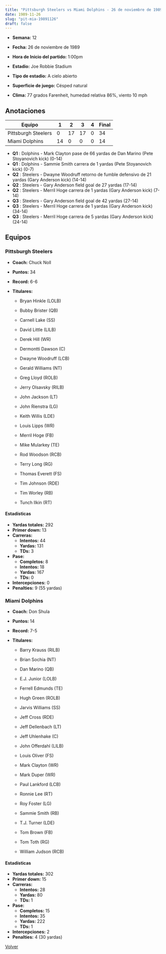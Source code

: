 ```yaml
---
title: "Pittsburgh Steelers vs Miami Dolphins - 26 de noviembre de 1989"
date: 1989-11-26
slug: "pit-mia-19891126"
draft: false
---
```


* **Semana:** 12
* **Fecha:** 26 de noviembre de 1989

* **Hora de Inicio del partido:** 1:00pm
* **Estadio:** Joe Robbie Stadium
* **Tipo de estadio:** A cielo abierto
* **Superficie de juego:** Césped natural
* **Clima:** 77 grados Farenheit, humedad relativa 86%, viento 10 mph





## Anotaciones
| Equipo | 1 | 2 | 3 | 4 | Final |
|--------|---|---|---|---|-------|
| Pittsburgh Steelers  | 0 | 17 | 17 | 0  | 34 |
| Miami Dolphins  | 14 | 0 | 0 | 0  | 14 |
* **Q1** : Dolphins - Mark Clayton pase de 66 yardas de Dan Marino (Pete Stoyanovich kick) (0-14)
* **Q1** : Dolphins - Sammie Smith carrera de 1 yardas (Pete Stoyanovich kick) (0-7)
* **Q2** : Steelers - Dwayne Woodruff retorno de fumble defensivo de 21 yardas (Gary Anderson kick) (14-14)
* **Q2** : Steelers - Gary Anderson field goal de 27 yardas (17-14)
* **Q2** : Steelers - Merril Hoge carrera de 1 yardas (Gary Anderson kick) (7-14)
* **Q3** : Steelers - Gary Anderson field goal de 42 yardas (27-14)
* **Q3** : Steelers - Merril Hoge carrera de 1 yardas (Gary Anderson kick) (34-14)
* **Q3** : Steelers - Merril Hoge carrera de 5 yardas (Gary Anderson kick) (24-14)


## Equipos


### Pittsburgh Steelers
* **Coach:** Chuck Noll
* **Puntos:** 34
* **Record:** 6-6
* **Titulares:** 

  * Bryan Hinkle (LOLB) 

  * Bubby Brister (QB) 

  * Carnell Lake (SS) 

  * David Little (LILB) 

  * Derek Hill (WR) 

  * Dermontti Dawson (C) 

  * Dwayne Woodruff (LCB) 

  * Gerald Williams (NT) 

  * Greg Lloyd (ROLB) 

  * Jerry Olsavsky (RILB) 

  * John Jackson (LT) 

  * John Rienstra (LG) 

  * Keith Willis (LDE) 

  * Louis Lipps (WR) 

  * Merril Hoge (FB) 

  * Mike Mularkey (TE) 

  * Rod Woodson (RCB) 

  * Terry Long (RG) 

  * Thomas Everett (FS) 

  * Tim Johnson (RDE) 

  * Tim Worley (RB) 

  * Tunch Ilkin (RT) 

#### Estadísticas
* **Yardas totales:** 292
* **Primer down:** 13
* **Carreras:**
  * **Intentos:** 44
  * **Yardas:** 131
  * **TDs:** 3
* **Pase:**
  * **Completos:** 8
  * **Intentos:** 18
  * **Yardas:** 167
  * **TDs:** 0
* **Intercepciones:** 0
* **Penalties:** 9 (55 yardas)

### Miami Dolphins
* **Coach:** Don Shula
* **Puntos:** 14
* **Record:** 7-5
* **Titulares:** 

  * Barry Krauss (RILB) 

  * Brian Sochia (NT) 

  * Dan Marino (QB) 

  * E.J. Junior (LOLB) 

  * Ferrell Edmunds (TE) 

  * Hugh Green (ROLB) 

  * Jarvis Williams (SS) 

  * Jeff Cross (RDE) 

  * Jeff Dellenbach (LT) 

  * Jeff Uhlenhake (C) 

  * John Offerdahl (LILB) 

  * Louis Oliver (FS) 

  * Mark Clayton (WR) 

  * Mark Duper (WR) 

  * Paul Lankford (LCB) 

  * Ronnie Lee (RT) 

  * Roy Foster (LG) 

  * Sammie Smith (RB) 

  * T.J. Turner (LDE) 

  * Tom Brown (FB) 

  * Tom Toth (RG) 

  * William Judson (RCB) 

#### Estadísticas
* **Yardas totales:** 302
* **Primer down:** 15
* **Carreras:**
  * **Intentos:** 28
  * **Yardas:** 80
  * **TDs:** 1
* **Pase:**
  * **Completos:** 15
  * **Intentos:** 35
  * **Yardas:** 222
  * **TDs:** 1
* **Intercepciones:** 2
* **Penalties:** 4 (30 yardas)


[Volver](/historia/1989)
